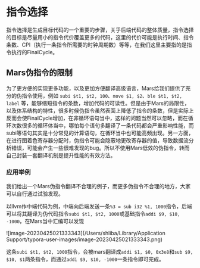 # 指令选择

指令选择是生成目标代码的一个重要的步骤，关乎后端代码的整体质量，指令选择的目标是尽量用小的指令代价覆盖更多的代码，这里的代价可能是执行时间、指令条数、CPI（执行一条指令所需要的时钟周期数）等等，在我们这里主要指的是指令执行的FinalCycle。

## Mars伪指令的限制

为了更方便的实现更多功能，以及更加方便翻译高级语言，Mars给我们提供了充分的伪指令使用，例如
`subi $t1, $t2, 100`、`move $1, $2`、`ble $t1, $t2, label` 等，能够缩短指令的条数，增加代码的可读性。但是由于Mars的局限性，以及体系结构的特性，很多时候伪指令虽然表面上降低了指令的条数，但是实际上反而会使FinalCycle增加，在非循环语句当中，这样的问题当然可以忽略，而在循环次数很多的循环体当中，哪怕每个语句多翻译了一条代码都会严重影响性能，而subi等语句其实是十分常见的计算语句，在循环当中也可能高频出现。另一方面，在进行图着色寄存器分配时，伪指令可能会隐蔽地更改寄存器的值，导致数据流分析错误，可能会产生一些很难发现的bug。所以不使用Mars低效的伪指令，转而自己封装一套翻译机制是提升性能的有效方法。

### 应用举例

我们给出一个Mars伪指令翻译不合理的例子，而更多伪指令不合理的地方，大家可以自行通过试验发现。

以llvm作中端代码为例，中端向后端发送一条`%3 = sub i32 %1, 1000`指令，后端可以将其翻译为伪代码指令`subi $t1, $t2, 1000`或基础指令`addi $9, $10, -1000`，在Mars当中汇编可以发现

![image-20230425021333343](/Users/shliba/Library/Application Support/typora-user-images/image-20230425021333343.png)

这条`subi $t1, $t2, 1000`指令，会被mars翻译成`addi $1, $0, 0x3e8`和`sub $9, $10, $1`两条指令，而通过`addi $9, $10, -1000`一条指令即可完成。

